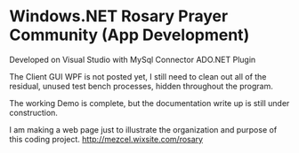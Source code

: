 # Windows.NET Rosary Prayer Community (App Development)

Developed on Visual Studio with MySql Connector ADO.NET Plugin

The Client GUI WPF is not posted yet, I still need to clean out all of the residual, unused test bench processes, hidden throughout the program.

The working Demo is complete, but the documentation write up is still under construction.

I am making a web page just to illustrate the organization and purpose of this coding project.
http://mezcel.wixsite.com/rosary
